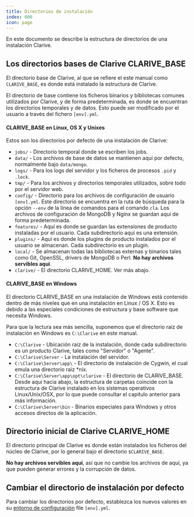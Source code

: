 ```yaml
---
title: Directorios de instalación
index: 600
icon: page
---
```


En este documento se describe la estructura de directorios de una instalación Clarive.

## Los directorios bases de Clarive CLARIVE_BASE

El directorio base de Clarive, al que se refiere el este manual como `CLARIVE_BASE`, es donde está instalado la
estructura de Clarive.

El directorio de base contiene los ficheros binarios y bibliotecas comunes utilizados por Clarive, y de forma
predeterminada, es donde se encuentran los directorios temporales y de datos. Esto puede ser modificado por el usuario
a través del fichero `[env].yml`.

#### CLARIVE_BASE en Linux, OS X y Unixes

Estos son los directorios por defecto de una instalación de Clarive:

- `jobs/` - Directorio temporal donde se escriben los jobs.
- `data/` - Los archivos de base de datos se mantienen aquí por defecto, normalmente bajo `data/mongo`.
- `logs/` - Para los logs del servidor y los ficheros de procesos `.pid` y `.lock`.
- `tmp/` - Para los archivos y directorios temporales utilizados, sobre todo por el servidor web.
- `config/` - Directorio para los archivos de configuración de usuario `[env].yml`. Este directorio se encuentra en la
  ruta de búsqueda para la opción `--env` de la línea de comandos para el comando `cla`. Los archivos de configuración
de MongoDB y Nginx se guardan aqui de forma predeterminada.
- `features/` - Aquí es donde se guardan las extensiones de producto instaladas por el usuario. Cada subdirectorio aquí
  es una extensión.
- `plugins/` - Aquí es donde los plugins de producto instalados por el usuario se almacenan. Cada subdirectorio es un
  plugin.
- `local/` - Se almacenan todas las bibliotecas externas y binarios tales como Git, OpenSSL, drivers de MongoDB o Perl.
  **No hay archivos servibles aqui**.
- `clarive/` - El directorio CLARIVE_HOME. Ver más abajo.

#### CLARIVE_BASE en Windows

El directorio CLARIVE_BASE en una instalación de Windows está contenido dentro de más niveles que en una instalación en
Linux / OS X. Esto es debido a las especiales condiciones de estructura y base software que necesita Windows.

Para que la lectura sea más sencilla, suponemos que el directorio raíz de instalación en Windows es `C:\Clarive` en este
manual.

- `C:\Clarive` - Ubicación raíz de la instalación, donde cada subdirectorio es un producto Clarive, tales como
  "Servidor" o "Agente".
- `C:\Clarive\Server` - La instalación del servidor.
- `C:\Clarive\Server\app\` - El directorio de instalación de Cygwin, el cual emula una directorio raiz \*nix.
- `C:\Clarive\Server\app\opt\clarive` - El directorio de CLARIVE_BASE. Desde aqui hacia abajo, la estructura de carpetas
  coincide con la estructura de Clarive instalado en los sistemas operativos Linux/Unix/OSX, por lo que puede consultar
el capitulo anterior para más información.
- `C:\Clarive\Server\bin` - Binarios especiales para Windows y otros accesos directos de la aplicación.

## Directorio inicial de Clarive CLARIVE_HOME

El directorio principal de Clarive es donde están instalados los ficheros del núcleo de Clarive, por lo general bajo el
directorio `$CLARIVE_BASE`.

**No hay archivos servibles aquí**, así que no cambie los archivos de aquí, ya que pueden generar errores y la
corrupción de datos.

## Cambiar el directorio de instalación por defecto

Para cambiar los directorios por defecto, establezca los nuevos valores en su [entorno de
configuración](/setup/config-file) file `[env].yml`.
